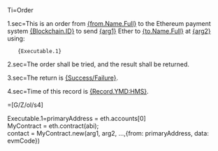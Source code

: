 Ti=Order

1.sec=This is an order from <u>{from.Name.Full}</u> to the Ethereum payment system <u>{Blockchain.ID}</u> to send <u>{arg1}</u> Ether to <u>{to.Name.Full}</u> at <u>{arg2}</u> using:<ul type="none"><code>{Executable.1}</code></ul></u>  

2.sec=The order shall be tried, and the result shall be returned.

3.sec=The return is <u>{Success/Failure}</u>.

4.sec=Time of this record is <u>{Record.YMD:HMS}</u>.

=[G/Z/ol/s4]


Executable.1=primaryAddress = eth.accounts[0]<br>MyContract = eth.contract(abi);<br>contact = MyContract.new(arg1, arg2, ...,{from: primaryAddress, data: evmCode})